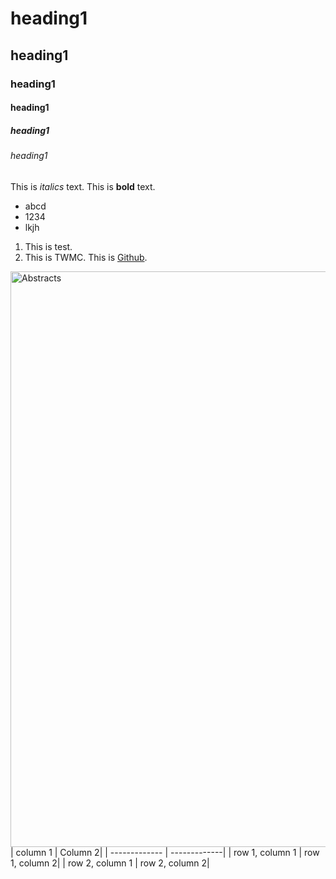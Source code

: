 # heading1
## heading1
### heading1
#### heading1
##### heading1
###### heading1
This is *italics* text.
This is **bold** text.
- abcd
- 1234
- lkjh
1. This is test.
2. This is TWMC.
This is [Github](https://www.markdownguide.org/cheat-sheet/).
<img width="921" alt="Abstracts" src="https://user-images.githubusercontent.com/130212422/230711250-7c96b837-7195-4075-8012-691230740bfe.png">
| column 1 | Column 2|
| ------------- | -------------|
| row 1, column 1 | row 1, column 2|
| row 2, column 1 | row 2, column 2|
